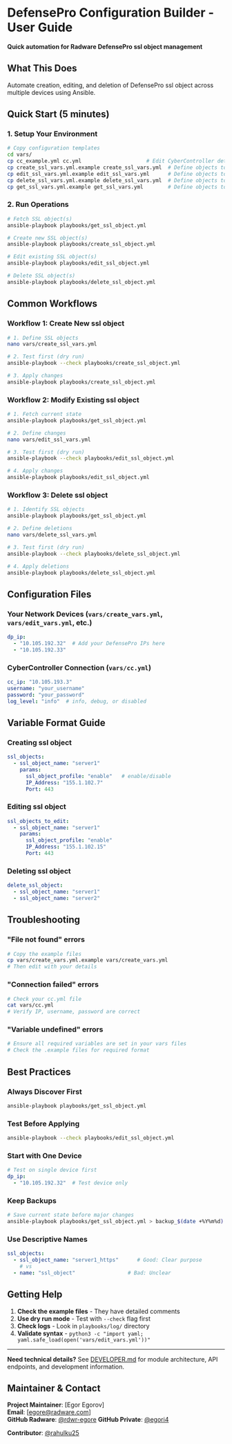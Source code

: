 # DefensePro Configuration Builder - User Guide

**Quick automation for Radware DefensePro ssl object management**

## What This Does

Automate creation, editing, and deletion of DefensePro ssl object across multiple devices using Ansible.

## Quick Start (5 minutes)

### 1. Setup Your Environment
```bash
# Copy configuration templates
cd vars/
cp cc_example.yml cc.yml                     # Edit CyberController details
cp create_ssl_vars.yml.example create_ssl_vars.yml  # Define objects to create
cp edit_ssl_vars.yml.example edit_ssl_vars.yml      # Define objects to edit
cp delete_ssl_vars.yml.example delete_ssl_vars.yml  # Define objects to delete
cp get_ssl_vars.yml.example get_ssl_vars.yml        # Define objects to fetch

```

### 2. Run Operations
```bash
# Fetch SSL object(s)
ansible-playbook playbooks/get_ssl_object.yml

# Create new SSL object(s)
ansible-playbook playbooks/create_ssl_object.yml

# Edit existing SSL object(s)
ansible-playbook playbooks/edit_ssl_object.yml

# Delete SSL object(s)
ansible-playbook playbooks/delete_ssl_object.yml
```

## Common Workflows

### Workflow 1: Create New ssl object
```bash
# 1. Define SSL objects
nano vars/create_ssl_vars.yml

# 2. Test first (dry run)
ansible-playbook --check playbooks/create_ssl_object.yml

# 3. Apply changes
ansible-playbook playbooks/create_ssl_object.yml
```

### Workflow 2: Modify Existing ssl object
```bash
# 1. Fetch current state
ansible-playbook playbooks/get_ssl_object.yml

# 2. Define changes
nano vars/edit_ssl_vars.yml

# 3. Test first (dry run)
ansible-playbook --check playbooks/edit_ssl_object.yml

# 4. Apply changes
ansible-playbook playbooks/edit_ssl_object.yml
```

### Workflow 3: Delete ssl object
```bash
# 1. Identify SSL objects
ansible-playbook playbooks/get_ssl_object.yml

# 2. Define deletions
nano vars/delete_ssl_vars.yml

# 3. Test first (dry run)
ansible-playbook --check playbooks/delete_ssl_object.yml

# 4. Apply deletions
ansible-playbook playbooks/delete_ssl_object.yml
```

## Configuration Files

### Your Network Devices (`vars/create_vars.yml`, `vars/edit_vars.yml`, etc.)
```yaml
dp_ip:
  - "10.105.192.32"  # Add your DefensePro IPs here
  - "10.105.192.33"
```

### CyberController Connection (`vars/cc.yml`)
```yaml
cc_ip: "10.105.193.3"
username: "your_username"
password: "your_password"
log_level: "info"  # info, debug, or disabled
```

## Variable Format Guide

### Creating ssl object
```yaml
ssl_objects:
  - ssl_object_name: "server1"
    params:
      ssl_object_profile: "enable"   # enable/disable
      IP_Address: "155.1.102.7"
      Port: 443
```

### Editing ssl object  
```yaml
ssl_objects_to_edit:
  - ssl_object_name: "server1"
    params:
      ssl_object_profile: "enable"
      IP_Address: "155.1.102.15"
      Port: 443
```

### Deleting ssl object
```yaml
delete_ssl_object:
  - ssl_object_name: "server1"
  - ssl_object_name: "server2"
```

## Troubleshooting

### "File not found" errors
```bash
# Copy the example files
cp vars/create_vars.yml.example vars/create_vars.yml
# Then edit with your details
```

### "Connection failed" errors  
```bash
# Check your cc.yml file
cat vars/cc.yml
# Verify IP, username, password are correct
```

### "Variable undefined" errors
```bash
# Ensure all required variables are set in your vars files
# Check the .example files for required format
```

## Best Practices

###  **Always Discover First**
```bash
ansible-playbook playbooks/get_ssl_object.yml
```

###  **Test Before Applying**
```bash
ansible-playbook --check playbooks/edit_ssl_object.yml
```

###  **Start with One Device**
```yaml
# Test on single device first
dp_ip:
  - "10.105.192.32"  # Test device only
```

###  **Keep Backups**
```bash
# Save current state before major changes
ansible-playbook playbooks/get_ssl_object.yml > backup_$(date +%Y%m%d).log
```

###  **Use Descriptive Names**
```yaml
ssl_objects:
  - ssl_object_name: "server1_https"      # Good: Clear purpose
    # vs
  - name: "ssl_object"                 # Bad: Unclear
```

## Getting Help

1. **Check the example files** - They have detailed comments
2. **Use dry run mode** - Test with `--check` flag first  
3. **Check logs** - Look in `playbooks/log/` directory
4. **Validate syntax** - `python3 -c "import yaml; yaml.safe_load(open('vars/edit_vars.yml'))"`

---

**Need technical details?** See [DEVELOPER.md](DEVELOPER.md) for module architecture, API endpoints, and development information.

## Maintainer & Contact

**Project Maintainer**: [Egor Egorov]  
**Email**: [egore@radware.com]  
**GitHub Radware**: [@rdwr-egore](https://github.com/rdwr-egore)
**GitHub Private**: [@egori4](https://github.com/egori4)

**Contributor**:  [@rahulku25](https://github.com/rahulku25)